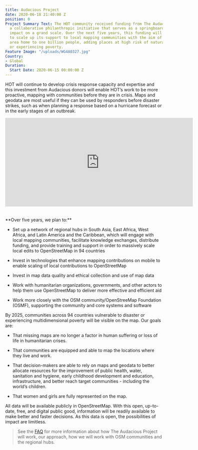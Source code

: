 ```yaml
---
title: Audacious Project
date: 2020-06-18 21:40:00 Z
position: 0
Project Summary Text: The HOT community received funding from The Audacious Project,
  a collaborative philanthropic initiative that serves as a springboard for social
  impact on a grand scale. Over the next five years, this funding will enable HOT
  to scale up its support to local mapping communities with the aim of mapping an
  area home to one billion people, adding places at high risk of natural disaster
  or experiencing poverty.
Feature Image: "/uploads/WG4A0327.jpg"
Country:
- Global
Duration:
  Start Date: 2020-06-15 00:00:00 Z
---
```


HOT will continue to develop crisis response capacity and expertise and this investment from Audacious donors will enable HOT’s work to be more proactive, mapping with communities before they are in crisis. Maps and geodata are most useful if they can be used by responders before disaster strikes, such as when planning a response based on a hurricane forecast or in the early stages of an outbreak.

<div style="max-width:854px"><div style="position:relative;width:600px;padding-bottom:56.25%"><iframe src="https://embed.ted.com/talks/rebecca_firth_how_you_can_help_map_the_world_s_most_vulnerable_places" width="854" height="480" style="position:absolute;left:0;top:0;width:100%;height:100%" frameborder="0" scrolling="no" allowfullscreen></iframe></div></div>

<div>&nbsp;</div>
<div>&nbsp;</div>
**Over five years, we plan to:**

* Set up a network of regional hubs in South Asia, East Africa, West Africa, and Latin America and the Caribbean, which will engage with local mapping communities, facilitate knowledge exchanges, distribute funding, and provide training and support in order to massively scale local edits to OpenStreetMap in 94 countries

* Invest in technologies that enhance mapping contributions on mobile to enable scaling of local contributions to OpenStreetMap

* Invest in map data quality and ethical collection and use of map data

* Work with humanitarian organizations, governments, and other actors to help them use OpenStreetMap to deliver more effective and efficient aid

* Work more closely with the OSM community/OpenStreeMap Foundation (OSMF), supporting the community and core systems and software

By 2025, communities across 94 countries vulnerable to disaster or experiencing multidimensional poverty will be visible on the map. Our goals are:

* That missing maps are no longer a factor in human suffering or loss of life in humanitarian crises.

* That communities are equipped and able to map the locations where they live and work.

* That decision-makers are able to rely on maps and geodata to better allocate resources for the improvement of public health, water, sanitation and hygiene, early childhood development and education, infrastructure, and better reach target communities - including the world’s children.

* That women and girls are fully represented on the map.

All data will be available publicly in OpenStreetMap. With this open, up-to-date, free, and digital public good, information will be readily available to make better and faster decisions. As this data is open, the possibilities of impact are limitless.

> See the [FAQ](https://www.hotosm.org/audacious-faq) for more information about how The Audacious Project will work, our approach, how we will work with OSM communities and the regional hubs.